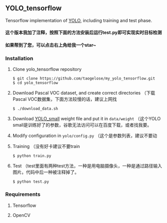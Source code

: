 ## YOLO_tensorflow

Tensorflow implementation of [YOLO](https://arxiv.org/pdf/1506.02640.pdf), including training and test phase.

#### 这个版本我加了注释，按照下面的方法安装后运行test.py即可实现实时目标检测

#### 如果帮到了您，可以点击右上角给我一个star~

### Installation

1. Clone yolo_tensorflow repository
	```Shell
	$ git clone https://github.com/taogelose/my_yolo_tensorflow.git
    $ cd yolo_tensorflow
	```

2. Download Pascal VOC dataset, and create correct directories （下载Pascal VOC数据集，下面方法较慢的话，建议上网找
	```Shell
	$ ./download_data.sh
	```


3. Download [YOLO_small](https://drive.google.com/file/d/0B5aC8pI-akZUNVFZMmhmcVRpbTA/view?usp=sharing)
weight file and put it in `data/weight`  （这个YOLO small是训练好了的参数，谷歌无法访问可以在百度下载，或者找我要。

4. Modify configuration in `yolo/config.py`  （这个是参数列表，建议不要动

5. Training
   （没有好卡建议不要train
	```Shell
	$ python train.py
	```


6. Test
   （test里面有两种test方法，一种是用电脑摄像头，一种是通过路径输入图片。代码中后一种被注释掉了。
	```Shell
	$ python test.py
	```


### Requirements
1. Tensorflow

2. OpenCV
